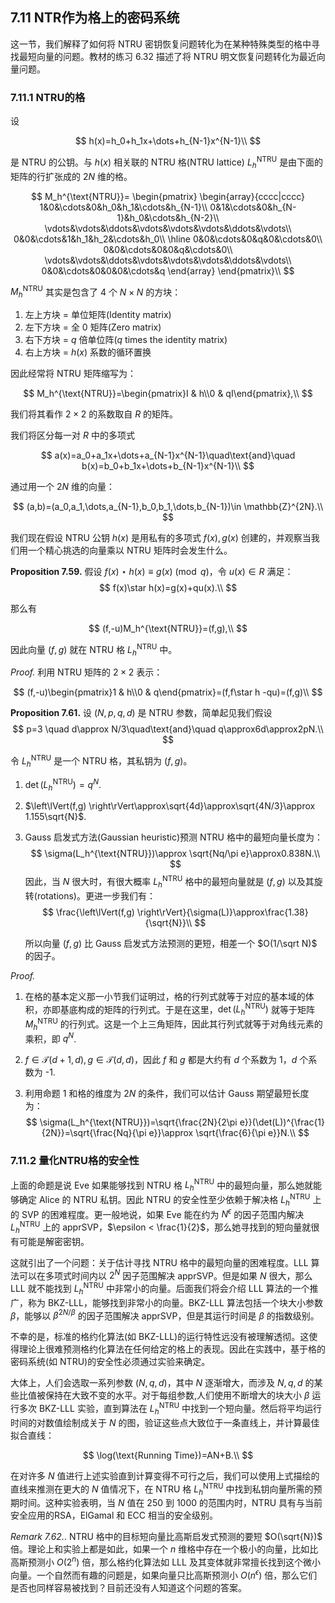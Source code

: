 ## 7.11 NTR作为格上的密码系统

这一节，我们解释了如何将 NTRU 密钥恢复问题转化为在某种特殊类型的格中寻找最短向量的问题。教材的练习 6.32 描述了将 NTRU 明文恢复问题转化为最近向量问题。

### 7.11.1 NTRU的格

设

$$
h(x)=h_0+h_1x+\dots+h_{N-1}x^{N-1}\\
$$


是 NTRU 的公钥。与 $h(x)$ 相关联的 NTRU 格(NTRU lattice) $L_h^{\text{NTRU}}$ 是由下面的矩阵的行扩张成的 $2N$ 维的格。

$$
M_h^{\text{NTRU}}= \begin{pmatrix} \begin{array}{cccc|cccc} 1&0&\cdots&0&h_0&h_1&\cdots&h_{N-1}\\ 0&1&\cdots&0&h_{N-1}&h_0&\cdots&h_{N-2}\\ \vdots&\vdots&\ddots&\vdots&\vdots&\vdots&\ddots&\vdots\\ 0&0&\cdots&1&h_1&h_2&\cdots&h_0\\ \hline 0&0&\cdots&0&q&0&\cdots&0\\ 0&0&\cdots&0&0&q&\cdots&0\\ \vdots&\vdots&\ddots&\vdots&\vdots&\vdots&\ddots&\vdots\\ 0&0&\cdots&0&0&0&\cdots&q \end{array} \end{pmatrix}\\
$$


$M_h^{\text{NTRU}}$ 其实是包含了 4 个 $N\times N$ 的方块：

1.  左上方块 = 单位矩阵(Identity matrix)
2.  左下方块 = 全 0 矩阵(Zero matrix)
3.  右下方块 = $q$ 倍单位阵($q$ times the identity matrix)
4.  右上方块 = $h(x)$ 系数的循环置换

因此经常将 NTRU 矩阵缩写为：

$$
M_h^{\text{NTRU}}=\begin{pmatrix}I & h\\0 & qI\end{pmatrix},\\
$$


我们将其看作 $2\times 2$ 的系数取自 $R$ 的矩阵。

我们将区分每一对 $R$ 中的多项式

$$
a(x)=a_0+a_1x+\dots+a_{N-1}x^{N-1}\quad\text{and}\quad b(x)=b_0+b_1x+\dots+b_{N-1}x^{N-1}\\
$$


通过用一个 $2N$ 维的向量：

$$
(a,b)=(a_0,a_1,\dots,a_{N-1},b_0,b_1,\dots,b_{N-1})\in \mathbb{Z}^{2N}.\\
$$


我们现在假设 NTRU 公钥 $h(x)$ 是用私有的多项式 $f(x),g(x)$ 创建的，并观察当我们用一个精心挑选的向量乘以 NTRU 矩阵时会发生什么。

**Proposition 7.59.** 假设 $f(x)\star h(x)\equiv g(x)\pmod{q}$，令 $u(x)\in R$ 满足：
$$
f(x)\star h(x)=g(x)+qu(x).\\
$$


那么有

$$
(f,-u)M_h^{\text{NTRU}}=(f,g),\\
$$


因此向量 $(f,g)$ 就在 NTRU 格 $L_h^{\text{NTRU}}$ 中。

_Proof._ 利用 NTRU 矩阵的 $2\times 2$ 表示：

$$
(f,-u)\begin{pmatrix}1 & h\\0 & q\end{pmatrix}=(f,f\star h -qu)=(f,g)\\
$$


**Proposition 7.61.** 设 $(N,p,q,d)$ 是 NTRU 参数，简单起见我们假设
$$
p=3 \quad d\approx N/3\quad\text{and}\quad q\approx6d\approx2pN.\\
$$


令 $L_h^{\text{NTRU}}$ 是一个 NTRU 格，其私钥为 $(f,g)$。

1. $\det(L_h^{\text{NTRU}})=q^N$.

2. $\left\lVert(f,g) \right\rVert\approx\sqrt{4d}\approx\sqrt{4N/3}\approx 1.155\sqrt{N}$.

3. Gauss 启发式方法(Gaussian heuristic)预测 NTRU 格中的最短向量长度为：  
   $$
   \sigma(L_h^{\text{NTRU}})\approx \sqrt{Nq/\pi e}\approx0.838N.\\
   $$
   因此，当 $N$ 很大时，有很大概率 $L_h^{\text{NTRU}}$ 格中的最短向量就是 $(f,g)$ 以及其旋转(rotations)。更进一步我们有：  
   $$
   \frac{\left\lVert(f,g) \right\rVert}{\sigma(L)}\approx\frac{1.38}{\sqrt{N}}\\
   $$

   所以向量 $(f,g)$ 比 Gauss 启发式方法预测的更短，相差一个 $O(1/\sqrt N)$ 的因子。

_Proof._

1. 在格的基本定义那一小节我们证明过，格的行列式就等于对应的基本域的体积，亦即基底构成的矩阵的行列式。于是在这里，$\det(L_h^{\text{NTRU}})$ 就等于矩阵 $M_h^{\text{NTRU}}$ 的行列式。这是一个上三角矩阵，因此其行列式就等于对角线元素的乘积，即 $q^N$.

2. $f\in \mathcal{T}(d+1,d),g\in \mathcal{T}(d,d)$，因此 $f$ 和 $g$ 都是大约有 $d$ 个系数为 1，$d$ 个系数为 -1.

3. 利用命题 1 和格的维度为 $2N$ 的条件，我们可以估计 Gauss 期望最短长度为：  
   $$
   \sigma(L_h^{\text{NTRU}})=\sqrt{\frac{2N}{2\pi e}}(\det(L))^{\frac{1}{2N}}=\sqrt{\frac{Nq}{\pi e}}\approx \sqrt{\frac{6}{\pi e}}N.\\
   $$

### 7.11.2 量化NTRU格的安全性

上面的命题是说 Eve 如果能够找到 NTRU 格 $L_h^{\text{NTRU}}$ 中的最短向量，那么她就能够确定 Alice 的 NTRU 私钥。因此 NTRU 的安全性至少依赖于解决格 $L_h^{\text{NTRU}}$ 上的 SVP 的困难程度。更一般地说，如果 Eve 能在约为 $N^{\epsilon}$ 的因子范围内解决 $L_h^{\text{NTRU}}$ 上的 apprSVP，$\epsilon < \frac{1}{2}$，那么她寻找到的短向量就很有可能是解密密钥。

这就引出了一个问题：关于估计寻找 NTRU 格中的最短向量的困难程度。LLL 算法可以在多项式时间内以 $2^N$ 因子范围解决 apprSVP。但是如果 $N$ 很大，那么 LLL 就不能找到 $L_h^{\text{NTRU}}$ 中非常小的向量。后面我们将会介绍 LLL 算法的一个推广，称为 BKZ-LLL，能够找到非常小的向量。BKZ-LLL 算法包括一个块大小参数 $\beta$，能够以 $\beta^{2N/\beta}$ 的因子范围解决 apprSVP，但是其运行时间是 $\beta$ 的指数级别。

不幸的是，标准的格约化算法(如 BKZ-LLL)的运行特性远没有被理解透彻。这使得理论上很难预测格约化算法在任何给定的格上的表现。因此在实践中，基于格的密码系统(如 NTRU)的安全性必须通过实验来确定。

大体上，人们会选取一系列参数 $(N,q,d)$，其中 $N$ 逐渐增大，而涉及 $N,q,d$ 的某些比值被保持在大致不变的水平。对于每组参数,人们使用不断增大的块大小 $\beta$ 运行多次 BKZ-LLL 实验，直到算法在 $L_h^{\text{NTRU}}$ 中找到一个短向量。然后将平均运行时间的对数值绘制成关于 $N$ 的图，验证这些点大致位于一条直线上，并计算最佳拟合直线：

$$
\log(\text{Running Time})=AN+B.\\
$$


在对许多 $N$ 值进行上述实验直到计算变得不可行之后，我们可以使用上式描绘的直线来推测在更大的 $N$ 值情况下，在 NTRU 格 $L_h^{\text{NTRU}}$ 中找到私钥向量所需的预期时间。这种实验表明，当 $N$ 值在 250 到 1000 的范围内时，NTRU 具有与当前安全应用的RSA，ElGamal 和 ECC 相当的安全级别。

_Remark 7.62._. NTRU 格中的目标短向量比高斯启发式预测的要短 $O(\sqrt{N})$ 倍。理论上和实验上都是如此，如果一个 $n$ 维格中存在一个极小的向量，比如比高斯预测小 $O(2^n)$ 倍，那么格约化算法如 LLL 及其变体就非常擅长找到这个微小向量。一个自然而有趣的问题是，如果向量只比高斯预测小 $O(n^\epsilon)$ 倍，那么它们是否也同样容易被找到？目前还没有人知道这个问题的答案。